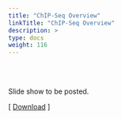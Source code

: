 ```yaml
---
title: "ChIP-Seq Overview"
linkTitle: "ChIP-Seq Overview"
description: >
type: docs
weight: 116
---
```


<br></br>

Slide show to be posted.

[ [Download](...) ]




